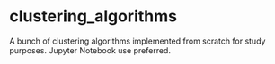 # clustering_algorithms
A bunch of clustering algorithms implemented from scratch for study purposes. Jupyter Notebook use preferred.
